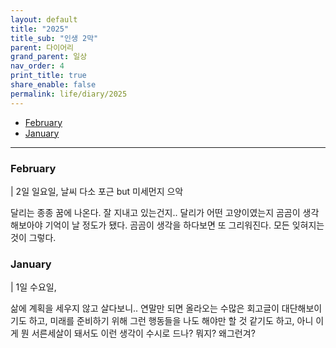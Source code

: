 ```yaml
---
layout: default
title: "2025"
title_sub: "인생 2막"
parent: 다이어리
grand_parent: 일상
nav_order: 4
print_title: true
share_enable: false
permalink: life/diary/2025
---
```


<style>
code {
  white-space : pre-wrap
}
</style>

<!-- - [December](#december) -->
<!-- - [November](#november) -->
<!-- - [October](#october) -->
<!-- - [September](#september) -->
<!-- - [August](#August) -->
<!-- - [July](#july) -->
<!-- - [June](#june) -->
<!-- - [May](#may) -->
<!-- - [April](#april) -->
<!-- - [March](#march) -->
- [February](#february)
- [January](#january)
  
---

### February

| 2일 일요일, 날씨 다소 포근 but 미세먼지 으악  
  
달리는 종종 꿈에 나온다. 잘 지내고 있는건지.. 달리가 어떤 고양이였는지 곰곰이 생각해보아야 기억이 날 정도가 됐다. 곰곰이 생각을 하다보면 또 그리워진다. 모든 잊혀지는 것이 그렇다.  
  

### January

| 1일 수요일, 

삶에 계획을 세우지 않고 살다보니.. 연말만 되면 올라오는 수많은 회고글이 대단해보이기도 하고, 미래를 준비하기 위해 그런 행동들을 나도 해야만 할 것 같기도 하고, 아니 이게 뭔 서른세살이 돼서도 이런 생각이 수시로 드나? 뭐지? 왜그런겨?  
  